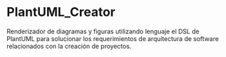 # PlantUML_Creator
Renderizador de diagramas y figuras utilizando lenguaje el DSL de PlantUML para solucionar los requerimientos de arquitectura de software relacionados con la creación de proyectos. 
